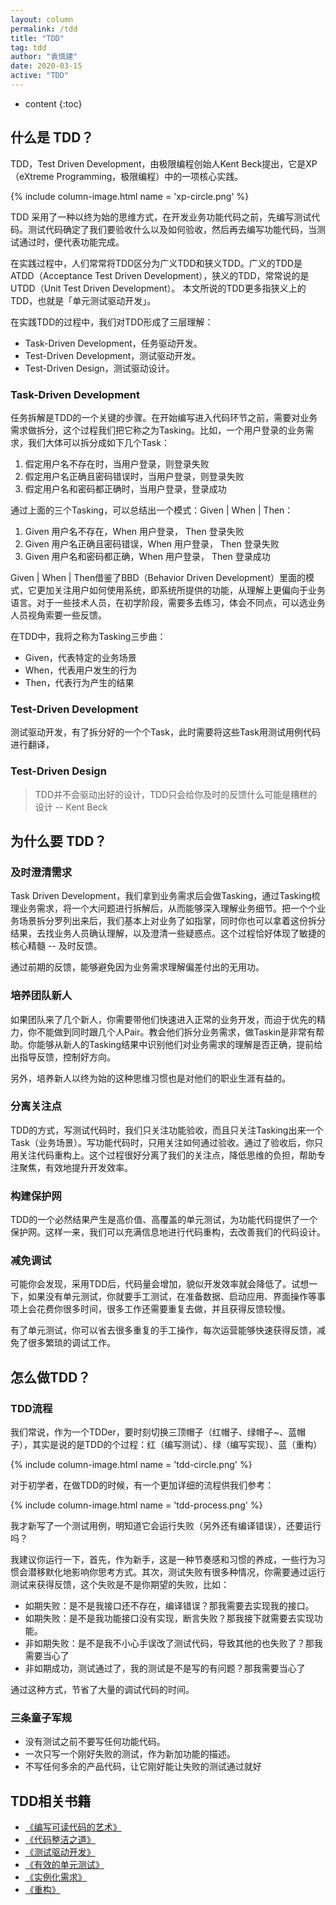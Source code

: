 ```yaml
---
layout: column
permalink: /tdd
title: "TDD"
tag: tdd
author: "袁慎建"
date: 2020-03-15
active: "TDD"
---
```


* content
{:toc}


## 什么是 TDD？
TDD，Test Driven Development，由极限编程创始人Kent Beck提出，它是XP（eXtreme Programming，极限编程）中的一项核心实践。

{% include column-image.html name = 'xp-circle.png' %}

TDD 采用了一种以终为始的思维方式，在开发业务功能代码之前，先编写测试代码。测试代码确定了我们要验收什么以及如何验收，然后再去编写功能代码，当测试通过时，便代表功能完成。

在实践过程中，人们常常将TDD区分为广义TDD和狭义TDD。广义的TDD是ATDD（Acceptance Test Driven Development），狭义的TDD，常常说的是UTDD（Unit Test Driven Development）。
本文所说的TDD更多指狭义上的TDD，也就是「单元测试驱动开发」。

在实践TDD的过程中，我们对TDD形成了三层理解：

- Task-Driven Development，任务驱动开发。
- Test-Driven Development，测试驱动开发。
- Test-Driven Design，测试驱动设计。


### Task-Driven Development
任务拆解是TDD的一个关键的步骤。在开始编写进入代码环节之前，需要对业务需求做拆分，这个过程我们把它称之为Tasking。比如，一个用户登录的业务需求，我们大体可以拆分成如下几个Task：

1. 假定用户名不存在时，当用户登录，则登录失败
2. 假定用户名正确且密码错误时，当用户登录，则登录失败
3. 假定用户名和密码都正确时，当用户登录，登录成功

通过上面的三个Tasking，可以总结出一个模式：Given | When | Then：

1. Given 用户名不存在，When 用户登录， Then 登录失败
2. Given 用户名正确且密码错误，When 用户登录， Then 登录失败
3. Given 用户名和密码都正确，When 用户登录， Then 登录成功

Given | When | Then借鉴了BBD（Behavior Driven Development）里面的模式，它更加关注用户如何使用系统，即系统所提供的功能，从理解上更偏向于业务语言。对于一些技术人员，在初学阶段，需要多去练习，体会不同点，可以选业务人员视角索要一些反馈。

在TDD中，我将之称为Tasking三步曲：

- Given，代表特定的业务场景
- When，代表用户发生的行为
- Then，代表行为产生的结果


### Test-Driven Development
测试驱动开发，有了拆分好的一个个Task，此时需要将这些Task用测试用例代码进行翻译，


### Test-Driven Design
> TDD并不会驱动出好的设计，TDD只会给你及时的反馈什么可能是糟糕的设计 -- Kent Beck


## 为什么要 TDD？


### 及时澄清需求
Task Driven Development，我们拿到业务需求后会做Tasking，通过Tasking梳理业务需求，将一个大问题进行拆解后，从而能够深入理解业务细节。把一个个业务场景拆分罗列出来后，我们基本上对业务了如指掌，同时你也可以拿着这份拆分结果，去找业务人员确认理解，以及澄清一些疑惑点。这个过程恰好体现了敏捷的核心精髓 -- 及时反馈。

通过前期的反馈，能够避免因为业务需求理解偏差付出的无用功。

### 培养团队新人
如果团队来了几个新人，你需要带他们快速进入正常的业务开发，而迫于优先的精力，你不能做到同时跟几个人Pair。教会他们拆分业务需求，做Taskin是非常有帮助。你能够从新人的Tasking结果中识别他们对业务需求的理解是否正确，提前给出指导反馈，控制好方向。

另外，培养新人以终为始的这种思维习惯也是对他们的职业生涯有益的。


### 分离关注点
TDD的方式，写测试代码时，我们只关注功能验收，而且只关注Tasking出来一个Task（业务场景）。写功能代码时，只用关注如何通过验收。通过了验收后，你只用关注代码重构上。这个过程很好分离了我们的关注点，降低思维的负担，帮助专注聚焦，有效地提升开发效率。


### 构建保护网
TDD的一个必然结果产生是高价值、高覆盖的单元测试，为功能代码提供了一个保护网。这样一来，我们可以充满信息地进行代码重构，去改善我们的代码设计。


### 减免调试
可能你会发现，采用TDD后，代码量会增加，貌似开发效率就会降低了。试想一下，如果没有单元测试，你就要手工测试，在准备数据、启动应用、界面操作等事项上会花费你很多时间，很多工作还需要重复去做，并且获得反馈较慢。

有了单元测试，你可以省去很多重复的手工操作，每次运营能够快速获得反馈，减免了很多繁琐的调试工作。


## 怎么做TDD？

### TDD流程
我们常说，作为一个TDDer，要时刻切换三顶帽子（红帽子、绿帽子~、蓝帽子），其实是说的是TDD的个过程：红（编写测试）、绿（编写实现）、蓝（重构）


{% include column-image.html name = 'tdd-circle.png' %}

对于初学者，在做TDD的时候，有一个更加详细的流程供我们参考：

{% include column-image.html name = 'tdd-process.png' %}


我才新写了一个测试用例，明知道它会运行失败（另外还有编译错误），还要运行吗？

我建议你运行一下，首先，作为新手，这是一种节奏感和习惯的养成，一些行为习惯会潜移默化地影响你思考方式。其次，测试失败有很多种情况，你需要通过运行测试来获得反馈，这个失败是不是你期望的失败，比如：
- 如期失败：是不是我接口还不存在，编译错误？那我需要去实现我的接口。
- 如期失败：是不是我功能接口没有实现，断言失败？那我接下就需要去实现功能。
- 非如期失败：是不是我不小心手误改了测试代码，导致其他的也失败了？那我需要当心了
- 非如期成功，测试通过了，我的测试是不是写的有问题？那我需要当心了

通过这种方式，节省了大量的调试代码的时间。

### 三条童子军规
- 没有测试之前不要写任何功能代码。
- 一次只写一个刚好失败的测试，作为新加功能的描述。
- 不写任何多余的产品代码，让它刚好能让失败的测试通过就好


## TDD相关书籍
- [《编写可读代码的艺术》](https://book.douban.com/subject/10797189/)
- [《代码整洁之道》](https://book.douban.com/subject/4199741/)
- [《测试驱动开发》](https://book.douban.com/subject/1230036/)
- [《有效的单元测试》](https://book.douban.com/subject/26364867/)
- [《实例化需求》](https://book.douban.com/subject/11611022/)
- [《重构》](https://book.douban.com/subject/4262627/)


